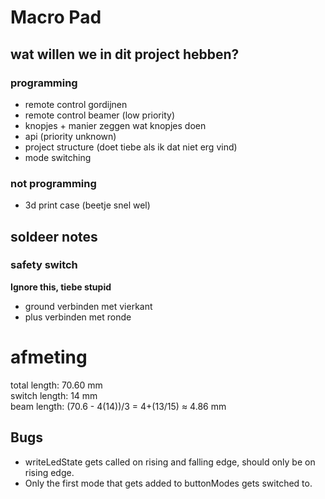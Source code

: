 # Macro Pad

## wat willen we in dit project hebben?

### programming

- remote control gordijnen
- remote control beamer (low priority)
- knopjes + manier zeggen wat knopjes doen
- api (priority unknown)
- project structure (doet tiebe als ik dat niet erg vind)
- mode switching

### not programming

- 3d print case (beetje snel wel)



## soldeer notes

### safety switch

**Ignore this, tiebe stupid**
- ground verbinden met vierkant
- plus verbinden met ronde


# afmeting 
total length: 70.60 mm  
switch length: 14 mm  
beam length: (70.6 - 4(14))/3 = 4+(13/15) ≈ 4.86 mm


## Bugs
- writeLedState gets called on rising and falling edge, should only be on rising edge.
- Only the first mode that gets added to buttonModes gets switched to.